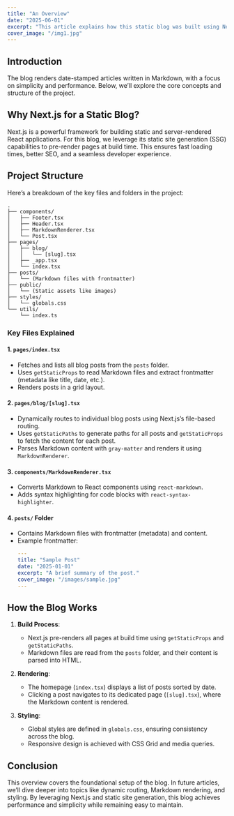 ```yaml
---
title: "An Overview"
date: "2025-06-01"
excerpt: "This article explains how this static blog was built using Next.js."
cover_image: "/img1.jpg"
---
```


## Introduction

The blog renders date-stamped articles written in Markdown, with a focus on simplicity and performance. Below, we’ll explore the core concepts and structure of the project.

## Why Next.js for a Static Blog?

Next.js is a powerful framework for building static and server-rendered React applications. For this blog, we leverage its static site generation (SSG) capabilities to pre-render pages at build time. This ensures fast loading times, better SEO, and a seamless developer experience.

## Project Structure

Here’s a breakdown of the key files and folders in the project:

```
.
├── components/
│   ├── Footer.tsx
│   ├── Header.tsx
│   ├── MarkdownRenderer.tsx
│   └── Post.tsx
├── pages/
│   ├── blog/
│   │   └── [slug].tsx
│   ├── _app.tsx
│   └── index.tsx
├── posts/
│   └── (Markdown files with frontmatter)
├── public/
│   └── (Static assets like images)
├── styles/
│   └── globals.css
└── utils/
    └── index.ts
```

### Key Files Explained

#### 1. `pages/index.tsx`

- Fetches and lists all blog posts from the `posts` folder.
- Uses `getStaticProps` to read Markdown files and extract frontmatter (metadata like title, date, etc.).
- Renders posts in a grid layout.

#### 2. `pages/blog/[slug].tsx`

- Dynamically routes to individual blog posts using Next.js’s file-based routing.
- Uses `getStaticPaths` to generate paths for all posts and `getStaticProps` to fetch the content for each post.
- Parses Markdown content with `gray-matter` and renders it using `MarkdownRenderer`.

#### 3. `components/MarkdownRenderer.tsx`

- Converts Markdown to React components using `react-markdown`.
- Adds syntax highlighting for code blocks with `react-syntax-highlighter`.

#### 4. `posts/` Folder

- Contains Markdown files with frontmatter (metadata) and content.
- Example frontmatter:
  ```yaml
  ---
  title: "Sample Post"
  date: "2025-01-01"
  excerpt: "A brief summary of the post."
  cover_image: "/images/sample.jpg"
  ---
  ```

## How the Blog Works

1. **Build Process**:

   - Next.js pre-renders all pages at build time using `getStaticProps` and `getStaticPaths`.
   - Markdown files are read from the `posts` folder, and their content is parsed into HTML.

2. **Rendering**:

   - The homepage (`index.tsx`) displays a list of posts sorted by date.
   - Clicking a post navigates to its dedicated page (`[slug].tsx`), where the Markdown content is rendered.

3. **Styling**:
   - Global styles are defined in `globals.css`, ensuring consistency across the blog.
   - Responsive design is achieved with CSS Grid and media queries.

## Conclusion

This overview covers the foundational setup of the blog. In future articles, we’ll dive deeper into topics like dynamic routing, Markdown rendering, and styling. By leveraging Next.js and static site generation, this blog achieves performance and simplicity while remaining easy to maintain.
